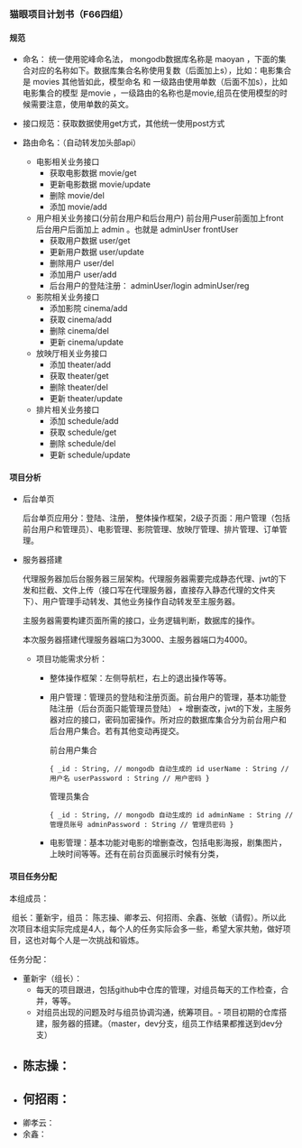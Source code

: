 ### 猫眼项目计划书（F66四组）

#### 规范

- 命名： 统一使用驼峰命名法，  mongodb数据库名称是 maoyan ，下面的集合对应的名称如下。数据库集合名称使用复数（后面加上s），比如：电影集合是 movies 其他皆如此，模型命名 和 一级路由使用单数（后面不加s），比如 电影集合的模型 是movie ，一级路由的名称也是movie,组员在使用模型的时候需要注意，使用单数的英文。

- 接口规范：获取数据使用get方式，其他统一使用post方式
- 路由命名：（自动转发加头部api）
  - 电影相关业务接口
    - 获取电影数据 movie/get
    - 更新电影数据 movie/update
    - 删除 movie/del
    - 添加 movie/add
  - 用户相关业务接口(分前台用户和后台用户) 前台用户user前面加上front 后台用户后面加上 admin 。也就是 adminUser  frontUser 
    - 获取用户数据 user/get
    - 更新用户数据 user/update
    - 删除用户 user/del
    - 添加用户 user/add
    - 后台用户的登陆注册： adminUser/login   adminUser/reg
  - 影院相关业务接口
    - 添加影院 cinema/add
    - 获取  cinema/add
    - 删除 cinema/del
    - 更新 cinema/update
  - 放映厅相关业务接口
    - 添加 theater/add
    - 获取 theater/get
    - 删除 theater/del
    - 更新 theater/update
  - 排片相关业务接口
    - 添加 schedule/add
    - 获取 schedule/get
    - 删除 schedule/del
    - 更新 schedule/update

#### 项目分析

- 后台单页

  后台单页应用分：登陆、注册， 整体操作框架，2级子页面：用户管理（包括前台用户和管理员）、电影管理、影院管理、放映厅管理、排片管理、订单管理。

- 服务器搭建

  代理服务器加后台服务器三层架构。代理服务器需要完成静态代理、jwt的下发和拦截、文件上传（接口写在代理服务器，直接存入静态代理的文件夹下）、用户管理手动转发、其他业务操作自动转发至主服务器。

  主服务器需要构建页面所需的接口，业务逻辑判断，数据库的操作。

  本次服务器搭建代理服务器端口为3000、主服务器端口为4000。

  - 项目功能需求分析：

    - 整体操作框架：左侧导航栏，右上的退出操作等等。

    - 用户管理：管理员的登陆和注册页面。前台用户的管理，基本功能登陆注册（后台页面只能管理员登陆） + 增删查改，jwt的下发，主服务器对应的接口，密码加密操作。所对应的数据库集合分为前台用户和后台用户集合。若有其他变动再提交。

      前台用户集合

      `{
      _id : String, // mongodb ⾃动⽣成的 id
      userName : String // ⽤户名
      userPassword : String // ⽤户密码
      }`

      管理员集合

      `{
      _id : String, // mongodb ⾃动⽣成的 id
      adminName : String // 管理员账号
      adminPassword : String // 管理员密码
      }`

    - 电影管理：基本功能对电影的增删查改，包括电影海报，剧集图片，上映时间等等。还有在前台页面展示时候有分类，

      

#### 项目任务分配

本组成员：

​		组长：董新宇，组员： 陈志操、卿孝云、何招雨、余鑫、张敏（请假）。所以此次项目本组实际完成是4人，每个人的任务实际会多一些，希望大家共勉，做好项目，这也对每个人是一次挑战和锻炼。

任务分配： 

- 董新宇（组长）：
  - 每天的项目跟进，包括github中仓库的管理，对组员每天的工作检查，合并，等等。
  - 对组员出现的问题及时与组员协调沟通，统筹项目。- 项目初期的仓库搭建，服务器的搭建。（master，dev分支，组员工作结果都推送到dev分支）
- 陈志操：
  - 
- 何招雨：
  - 
- 卿孝云：
- 余鑫：

